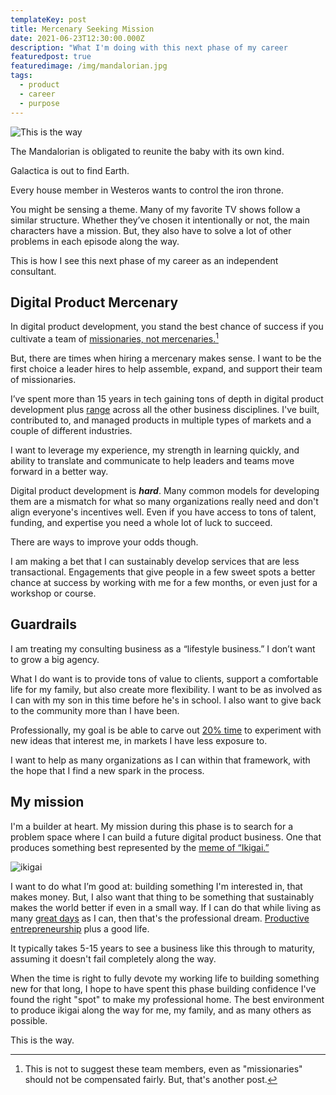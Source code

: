 ```yaml
---
templateKey: post
title: Mercenary Seeking Mission
date: 2021-06-23T12:30:00.000Z
description: "What I'm doing with this next phase of my career          "
featuredpost: true
featuredimage: /img/mandalorian.jpg
tags:
  - product
  - career
  - purpose
---
```

![This is the way](/img/mandalorian.jpg "The Mandalorian")

The Mandalorian is obligated to reunite the baby with its own kind.

Galactica is out to find Earth.

Every house member in Westeros wants to control the iron throne.

You might be sensing a theme. Many of my favorite TV shows follow a similar structure. Whether they’ve chosen it intentionally or not, the main characters have a mission. But, they also have to solve a lot of other problems in each episode along the way.

This is how I see this next phase of my career as an independent consultant.

## Digital Product Mercenary

In digital product development, you stand the best chance of success if you cultivate a team of [missionaries, not mercenaries.](https://svpg.com/missionaries-vs-mercenaries/)[^1]

[^1]: This is not to suggest these team members, even as "missionaries" should not be compensated fairly. But, that's another post.

But, there are times when hiring a mercenary makes sense. I want to be the first choice a leader hires to help assemble, expand, and support their team of missionaries.

I’ve spent more than 15 years in tech gaining tons of depth in digital product development plus [range](https://www.amazon.com/Range-Generalists-Triumph-Specialized-World/dp/0735214484) across all the other business disciplines. I've built, contributed to, and managed products in multiple types of markets and a couple of different industries. 

I want to leverage my experience, my strength in learning quickly, and ability to translate and communicate to help leaders and teams move forward in a better way.

Digital product development is ***hard***. Many common models for developing them are a mismatch for what so many organizations really need and don't align everyone's incentives well. Even if you have access to tons of talent, funding, and expertise you need a whole lot of luck to succeed.

There are ways to improve your odds though.

I am making a bet that I can sustainably develop services that are less transactional. Engagements that give people in a few sweet spots a better chance at success by working with me for a few months, or even just for a workshop or course.

## Guardrails

I am treating my consulting business as a “lifestyle business.” I don’t want to grow a big agency.

What I do want is to provide tons of value to clients, support a comfortable life for my family, but also create more flexibility. I want to be as involved as I can with my son in this time before he's in school. I also want to give back to the community more than I have been.

Professionally, my goal is be able to carve out [20% time](https://en.wikipedia.org/wiki/20%25_Project) to experiment with new ideas that interest me, in markets I have less exposure to.

I want to help as many organizations as I can within that framework, with the hope that I find a new spark in the process.

## My mission

I'm a builder at heart. My mission during this phase is to search for a problem space where I can build a future digital product business. One that produces something best represented by the [meme of “Ikigai.”](https://theviewinside.me/what-is-your-ikigai/)

![ikigai](/img/ikigai.png "Ikigai")

I want to do what I’m good at: building something I'm interested in, that makes money. But, I also want that thing to be something that sustainably makes the world better if even in a small way. If I can do that while living as many [great days](/core-values) as I can, then that's the professional dream. [Productive entrepreneurship](https://hbr.org/2017/06/is-america-encouraging-the-wrong-kind-of-entrepreneurship) plus a good life.

It typically takes 5-15 years to see a business like this through to maturity, assuming it doesn't fail completely along the way.

When the time is right to fully devote my working life to building something new for that long, I hope to have spent this phase building confidence I've found the right "spot" to make my professional home. The best environment to produce ikigai along the way for me, my family, and as many others as possible.

This is the way.